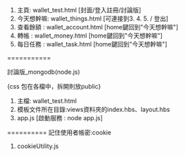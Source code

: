 1. 主頁: wallet_test.html [封面/登入註冊/討論版]
2. 今天想幹嘛: wallet_things.html [可連接到3. 4. 5. / 登出]
3. 查看餘額 : wallet_account.html [home鍵回到"今天想幹嘛"]
4. 轉帳 : wallet_money.html [home鍵回到"今天想幹嘛"]
5. 每日任務 : wallet_task.html [home鍵回到"今天想幹嘛"]

===========

討論版_mongodb(node.js)

{css 包在各檔中，拆開則放public}

1. 主檔: wallet_test.html
2. 模板文件所在目錄:views資料夾的index.hbs、layout.hbs
3. app.js [啟動服務 : node app.js]

==========
記住使用者帳密:cookie

1. cookieUtility.js
